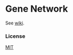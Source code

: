 # Gene Network

See [wiki](https://github.com/molgenis/gene-network/wiki).

### License

[MIT](/LICENSE)
